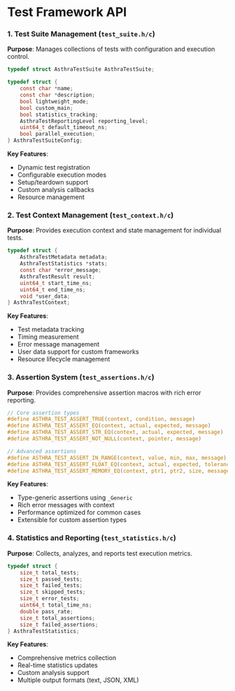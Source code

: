 # Test Framework API

### 1. Test Suite Management (`test_suite.h/c`)

**Purpose**: Manages collections of tests with configuration and execution control.

```c
typedef struct AsthraTestSuite AsthraTestSuite;

typedef struct {
    const char *name;
    const char *description;
    bool lightweight_mode;
    bool custom_main;
    bool statistics_tracking;
    AsthraTestReportingLevel reporting_level;
    uint64_t default_timeout_ns;
    bool parallel_execution;
} AsthraTestSuiteConfig;
```

**Key Features**:
- Dynamic test registration
- Configurable execution modes
- Setup/teardown support
- Custom analysis callbacks
- Resource management

### 2. Test Context Management (`test_context.h/c`)

**Purpose**: Provides execution context and state management for individual tests.

```c
typedef struct {
    AsthraTestMetadata metadata;
    AsthraTestStatistics *stats;
    const char *error_message;
    AsthraTestResult result;
    uint64_t start_time_ns;
    uint64_t end_time_ns;
    void *user_data;
} AsthraTestContext;
```

**Key Features**:
- Test metadata tracking
- Timing measurement
- Error message management
- User data support for custom frameworks
- Resource lifecycle management

### 3. Assertion System (`test_assertions.h/c`)

**Purpose**: Provides comprehensive assertion macros with rich error reporting.

```c
// Core assertion types
#define ASTHRA_TEST_ASSERT_TRUE(context, condition, message)
#define ASTHRA_TEST_ASSERT_EQ(context, actual, expected, message)
#define ASTHRA_TEST_ASSERT_STR_EQ(context, actual, expected, message)
#define ASTHRA_TEST_ASSERT_NOT_NULL(context, pointer, message)

// Advanced assertions
#define ASTHRA_TEST_ASSERT_IN_RANGE(context, value, min, max, message)
#define ASTHRA_TEST_ASSERT_FLOAT_EQ(context, actual, expected, tolerance, message)
#define ASTHRA_TEST_ASSERT_MEMORY_EQ(context, ptr1, ptr2, size, message)
```

**Key Features**:
- Type-generic assertions using `_Generic`
- Rich error messages with context
- Performance optimized for common cases
- Extensible for custom assertion types

### 4. Statistics and Reporting (`test_statistics.h/c`)

**Purpose**: Collects, analyzes, and reports test execution metrics.

```c
typedef struct {
    size_t total_tests;
    size_t passed_tests;
    size_t failed_tests;
    size_t skipped_tests;
    size_t error_tests;
    uint64_t total_time_ns;
    double pass_rate;
    size_t total_assertions;
    size_t failed_assertions;
} AsthraTestStatistics;
```

**Key Features**:
- Comprehensive metrics collection
- Real-time statistics updates
- Custom analysis support
- Multiple output formats (text, JSON, XML) 